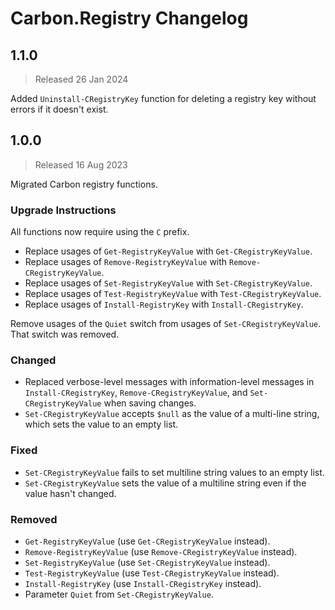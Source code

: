 
# Carbon.Registry Changelog

## 1.1.0

> Released 26 Jan 2024

Added `Uninstall-CRegistryKey` function for deleting a registry key without errors if it doesn't exist.


## 1.0.0

> Released 16 Aug 2023

Migrated Carbon registry functions.

### Upgrade Instructions

All functions now require using the `C` prefix.

* Replace usages of `Get-RegistryKeyValue` with `Get-CRegistryKeyValue`.
* Replace usages of `Remove-RegistryKeyValue` with `Remove-CRegistryKeyValue`.
* Replace usages of `Set-RegistryKeyValue` with `Set-CRegistryKeyValue`.
* Replace usages of `Test-RegistryKeyValue` with `Test-CRegistryKeyValue`.
* Replace usages of `Install-RegistryKey` with `Install-CRegistryKey`.

Remove usages of the `Quiet` switch from usages of `Set-CRegistryKeyValue`. That switch was removed.

### Changed

* Replaced verbose-level messages with information-level messages in `Install-CRegistryKey`, `Remove-CRegistryKeyValue`,
and `Set-CRegistryKeyValue` when saving changes.
* `Set-CRegistryKeyValue` accepts `$null` as the value of a multi-line string, which sets the value to an empty list.

### Fixed

* `Set-CRegistryKeyValue` fails to set multiline string values to an empty list.
* `Set-CRegistryKeyValue` sets the value of a multiline string even if the value hasn't changed.

### Removed

* `Get-RegistryKeyValue` (use `Get-CRegistryKeyValue` instead).
* `Remove-RegistryKeyValue` (use `Remove-CRegistryKeyValue` instead).
* `Set-RegistryKeyValue` (use `Set-CRegistryKeyValue` instead).
* `Test-RegistryKeyValue` (use `Test-CRegistryKeyValue` instead).
* `Install-RegistryKey` (use `Install-CRegistryKey` instead).
* Parameter `Quiet` from `Set-CRegistryKeyValue`.
